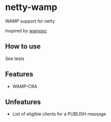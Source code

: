 netty-wamp
==========

WAMP support for netty

Inspired by [wampoc](https://github.com/ocroquette/wampoc)

## How to use

See tests

## Features

- WAMP-CRA

## Unfeatures

- List of eligible clients for a PUBLISH message
